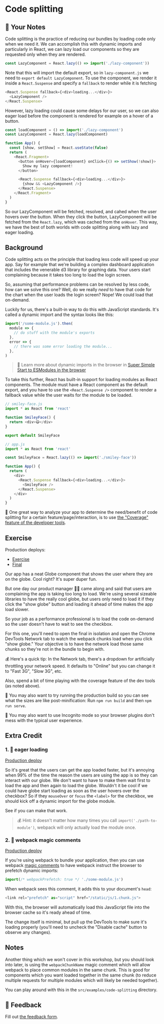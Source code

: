 # Code splitting

## 📝 Your Notes

Code splitting is the practice of reducing our bundles by loading code only when
we need it. We can accomplish this with dynamic imports and particularly in
React, we can lazy load our components so they are requested only when they are
rendered.

```javascript
const LazyComponent = React.lazy(() => import('./lazy-component'))
```

Note that this will import the default export, so in `lazy-component.js` we need
to `export default LazyComponent`. To use the component, we render it inside a
`React.Suspense` and specify a `fallback` to render while it is fetching

```javascript
<React.Suspense fallback={<div>loading...</div>}>
  <LazyComponent />
</React.Suspense>
```

However, lazy loading could cause some delays for our user, so we can also eager
load before the component is rendered for example on a hover of a button.

```javascript
const loadComponent = () => import('./lazy-component')
const LazyComponent = React.lazy(loadComponent)

function App() {
  const [show, setShow] = React.useState(false)
  return (
    <React.Fragment>
      <button onHover={loadComponent} onClick={() => setShow(!show)}>
        Show my lazy component!
      </button>

      <React.Suspense fallback={<div>loading...</div>}>
        {show && <LazyComponent />}
      </React.Suspense>
    </React.Fragment>
  )
}
```

So our LazyComponent will be fetched, resolved, and cahed when the user hovers
over the button. When they click the button, LazyComponent will be fetched from
the `React.lazy`, which was cached from the `onHover`. This way, we have the
best of both worlds with code splitting along with lazy and eager loading.

## Background

Code splitting acts on the principle that loading less code will speed up your
app. Say for example that we're building a complex dashboard application that
includes the venerable d3 library for graphing data. Your users start
complaining because it takes too long to load the login screen.

So, assuming that performance problems can be resolved by less code, how can we
solve this one? Well, do we really _need_ to have that code for the chart when
the user loads the login screen? Nope! We could load that on-demand.

Luckily for us, there's a built-in way to do this with JavaScript standards.
It's called a dynamic import and the syntax looks like this:

```javascript
import('/some-module.js').then(
  module => {
    // do stuff with the module's exports
  },
  error => {
    // there was some error loading the module...
  },
)
```

> 📜 Learn more about dynamic imports in the browser in
> [Super Simple Start to ESModules in the browser](https://kentcdodds.com/blog/super-simple-start-to-es-modules-in-the-browser)

To take this further, React has built-in support for loading modules as React
components. The module must have a React component as the default export, and
you have to use the `<React.Suspense />` component to render a fallback value
while the user waits for the module to be loaded.

```javascript
// smiley-face.js
import * as React from 'react'

function SmileyFace() {
  return <div>😃</div>
}

export default SmileyFace

// app.js
import * as React from 'react'

const SmileyFace = React.lazy(() => import('./smiley-face'))

function App() {
  return (
    <div>
      <React.Suspense fallback={<div>loading...</div>}>
        <SmileyFace />
      </React.Suspense>
    </div>
  )
}
```

🦉 One great way to analyze your app to determine the need/benefit of code
splitting for a certain feature/page/interaction, is to use
[the "Coverage" feature of the developer tools](https://developers.google.com/web/tools/chrome-devtools/coverage).

## Exercise

Production deploys:

- [Exercise](https://react-performance.netlify.app/isolated/exercise/01.js)
- [Final](https://react-performance.netlify.app/isolated/final/01.js)

Our app has a neat Globe component that shows the user where they are on the
globe. Cool right? It's super duper fun.

But one day our product manager 👨‍💼 came along and said that users are
complaining the app is taking too long to load. We're using several sizeable
libraries to have the really cool globe, but users only need to load it if they
click the "show globe" button and loading it ahead of time makes the app load
slower.

So your job as a performance professional is to load the code on-demand so the
user doesn't have to wait to see the checkbox.

For this one, you'll need to open the final in isolation and open the Chrome
DevTools Network tab to watch the webpack chunks load when you click "show
globe." Your objective is to have the network load those same chunks so they're
not in the bundle to begin with.

💰 Here's a quick tip: In the Network tab, there's a dropdown for artificially
throttling your network speed. It defaults to "Online" but you can change it to
"Fast 3G", "Slow 3G", etc.

Also, spend a bit of time playing with the coverage feature of the dev tools (as
noted above).

🦉 You may also want to try running the production build so you can see what the
sizes are like post-minification: Run `npm run build` and then `npm run serve`.

🦉 You may also want to use Incognito mode so your browser plugins don't mess
with the typical user experience.

## Extra Credit

### 1. 💯 eager loading

[Production deploy](https://react-performance.netlify.app/isolated/final/01.extra-1.js)

So it's great that the users can get the app loaded faster, but it's annoying
when 99% of the time the reason the users are using the app is so they can
interact with our globe. We don't want to have to make them wait first to load
the app and then again to load the globe. Wouldn't it be cool if we could have
globe start loading as soon as the user hovers over the checkbox? So if they
`mouseOver` or `focus` the `<label>` for the checkbox, we should kick off a
dynamic import for the globe module.

See if you can make that work.

> 💰 Hint: it doesn't matter how many times you call
> `import('./path-to-module')`, webpack will only actually load the module once.

### 2. 💯 webpack magic comments

[Production deploy](https://react-performance.netlify.app/isolated/final/01.extra-2.js)

If you're using webpack to bundle your application, then you can use webpack
[magic comments](https://webpack.js.org/api/module-methods/#magic-comments) to
have webpack instruct the browser to prefetch dynamic imports:

```javascript
import(/* webpackPrefetch: true */ './some-module.js')
```

When webpack sees this comment, it adds this to your document's `head`:

```javascript
<link rel="prefetch" as="script" href="/static/js/1.chunk.js">
```

With this, the browser will automatically load this JavaScript file into the
browser cache so it's ready ahead of time.

The change itself is minimal, but pull up the DevTools to make sure it's loading
properly (you'll need to uncheck the "Disable cache" button to observe any
changes).

## Notes

Another thing which we won't cover in this workshop, but you should look into
later, is using the `webpackChunkName` magic comment which will allow webpack to
place common modules in the same chunk. This is good for components which you
want loaded together in the same chunk (to reduce multiple requests for multiple
modules which will likely be needed together).

You can play around with this in the `src/examples/code-splitting` directory.

## 🦉 Feedback

Fill out
[the feedback form](https://ws.kcd.im/?ws=React%20Performance%20%E2%9A%A1&e=01%3A%20Code%20splitting&em=kevin.s.kabore%40gmail.com).
